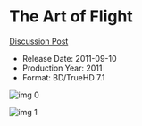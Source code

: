 # The Art of Flight

[Discussion Post](https://www.avsforum.com/threads/bass-eq-for-filtered-movies.2995212/post-57907066)

* Release Date: 2011-09-10
* Production Year: 2011
* Format: BD/TrueHD 7.1

![img 0](https://i.imgur.com/4zQ4t7q.jpg)

![img 1](https://i.imgur.com/1lNNktX.jpg)


